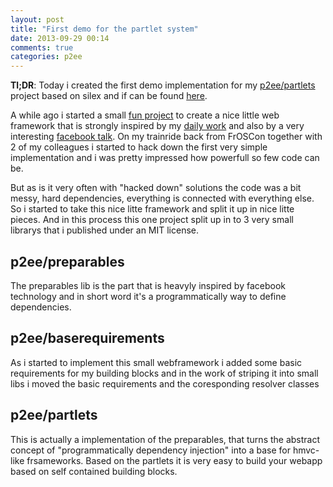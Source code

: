 ```yaml
---
layout: post
title: "First demo for the partlet system"
date: 2013-09-29 00:14
comments: true
categories: p2ee 
---
```


**Tl;DR**: Today i created the first demo implementation for my [p2ee/partlets][1] project based on silex and if can be found [here][2].

A while ago i started a small [fun project][3] to create a nice little web framework that is strongly inspired by my [daily work][4] and also by a very interesting [facebook talk][5]. 
On my trainride back from FrOSCon together with 2 of my colleagues i started to hack down the first very simple implementation and i was pretty impressed how powerfull so few code can be.

But as is it very often with "hacked down" solutions the code was a bit messy, hard dependencies, everything is connected with everything else. So i started to take this nice litte framework and split it up in nice litte pieces. And in this process this one project split up in to 3 very small librarys that i published under an MIT license.

p2ee/preparables
----------------

The preparables lib is the part that is heavyly inspired by facebook technology and in short word it's a programmatically way to define dependencies.

p2ee/baserequirements
---------------------

As i started to implement this small webframework i added some basic requirements for my building blocks and in the work of striping it into small libs i moved the basic requirements and the coresponding resolver classes

p2ee/partlets
-------------

This is actually a implementation of the preparables, that turns the abstract concept of "programmatically dependency injection" into a base for hmvc-like frsameworks. Based on the partlets it is very easy to build your webapp based on self contained building blocks.



  [1]: https://github.com/P2EE/partlets
  [2]: https://github.com/P2EE/silex-partlet-demo
  [3]: https://github.com/P2EE
  [4]: http://www.researchgate.net/
  [5]: http://www.infoq.com/presentations/Evolution-of-Code-Design-at-Facebook
